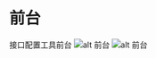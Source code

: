# 前台
接口配置工具前台
![alt 前台](http://omnis.cenboomh.com/static/img/img_f.jpg)
![alt 前台](http://omnis.cenboomh.com/static/img/img_k.jpg)


